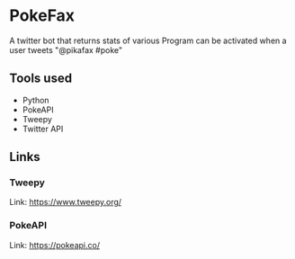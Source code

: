 # PokeFax
A twitter bot that returns stats of various Program
can be activated when a user tweets "@pikafax #poke"

## Tools used
- Python
- PokeAPI
- Tweepy
- Twitter API

## Links

### Tweepy
Link: https://www.tweepy.org/

### PokeAPI
Link: https://pokeapi.co/
